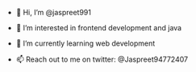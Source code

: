 - 👋 Hi, I’m @jaspreet991
- 👀 I’m interested in frontend development and java
- 🌱 I’m currently learning web development
  
- 📫 Reach out to me on twitter: @Jaspreet94772407

<!---
jaspreet991/jaspreet991 is a ✨ special ✨ repository because its `README.md` (this file) appears on your GitHub profile.
You can click the Preview link to take a look at your changes.
--->

